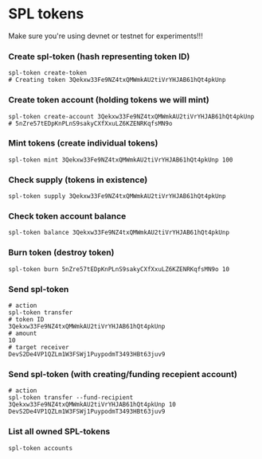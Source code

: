 # SPL tokens
Make sure you're using devnet or testnet for experiments!!!

### Create spl-token (hash representing token ID)
```
spl-token create-token
# Creating token 3Qekxw33Fe9NZ4txQMWmkAU2tiVrYHJAB61hQt4pkUnp
```

### Create token account (holding tokens we will mint)
``` 
spl-token create-account 3Qekxw33Fe9NZ4txQMWmkAU2tiVrYHJAB61hQt4pkUnp
# 5nZre57tEDpKnPLnS9sakyCXfXxuLZ6KZENRKqfsMN9o
```

### Mint tokens (create individual tokens)
```
spl-token mint 3Qekxw33Fe9NZ4txQMWmkAU2tiVrYHJAB61hQt4pkUnp 100
```

### Check supply (tokens in existence)
```
spl-token supply 3Qekxw33Fe9NZ4txQMWmkAU2tiVrYHJAB61hQt4pkUnp
```

### Check token account balance
```
spl-token balance 3Qekxw33Fe9NZ4txQMWmkAU2tiVrYHJAB61hQt4pkUnp
```

### Burn token (destroy token)
```
spl-token burn 5nZre57tEDpKnPLnS9sakyCXfXxuLZ6KZENRKqfsMN9o 10
```

### Send spl-token
```
# action
spl-token transfer 
# token ID
3Qekxw33Fe9NZ4txQMWmkAU2tiVrYHJAB61hQt4pkUnp 
# amount
10 
# target receiver
DevS2De4VP1QZLm1W3FSWj1PuypodmT3493HBt63juv9
```

### Send spl-token (with creating/funding recepient account)
```
# action
spl-token transfer --fund-recipient 3Qekxw33Fe9NZ4txQMWmkAU2tiVrYHJAB61hQt4pkUnp 10  DevS2De4VP1QZLm1W3FSWj1PuypodmT3493HBt63juv9
```

### List all owned SPL-tokens
```
spl-token accounts
```